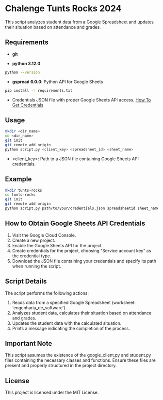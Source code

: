 # Chalenge Tunts Rocks 2024

This script analyzes student data from a Google Spreadsheet and updates their situation based on attendance and grades.

## Requirements

- **git**

- **python 3.12.0**

```bash
python --version
```

- **gspread 6.0.0**: Python API for Google Sheets

```bash
pip install -r requirements.txt
```

- Credentials JSON file with proper Google Sheets API access. [How To Get Credentials](#how-to-obtain-google-sheets-api-credentials)

## Usage

```bash
mkdir <dir_name>
cd <dir_name>
git init
git remote add origin
python script.py <client_key> <spreadsheet_id> <sheet_name>
```

* <client_key>: Path to a JSON file containing Google Sheets API credentials.

## Example

```bash
mkdir tunts-rocks
cd tunts-rocks
git init
git remote add origin
python script.py path/to/your/credentials.json spreadsheetid sheet_name
```
## How to Obtain Google Sheets API Credentials

1. Visit the Google Cloud Console.
2. Create a new project.
3. Enable the Google Sheets API for the project.
4. Create credentials for the project, choosing "Service account key" as the credential type.
5. Download the JSON file containing your credentials and specify its path when running the script.

## Script Details

The script performs the following actions:

1. Reads data from a specified Google Spreadsheet (worksheet: 'engenharia_de_software').
2. Analyzes student data, calculates their situation based on attendance and grades.
3. Updates the student data with the calculated situation.
4. Prints a message indicating the completion of the process.

## Important Note

This script assumes the existence of the google_client.py and student.py files containing the necessary classes and functions. Ensure these files are present and properly structured in the project directory.

## License

This project is licensed under the MIT License.
